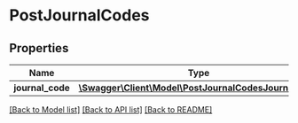 # PostJournalCodes

## Properties
Name | Type | Description | Notes
------------ | ------------- | ------------- | -------------
**journal_code** | [**\Swagger\Client\Model\PostJournalCodesJournalCode**](PostJournalCodesJournalCode.md) |  | 

[[Back to Model list]](../README.md#documentation-for-models) [[Back to API list]](../README.md#documentation-for-api-endpoints) [[Back to README]](../README.md)


